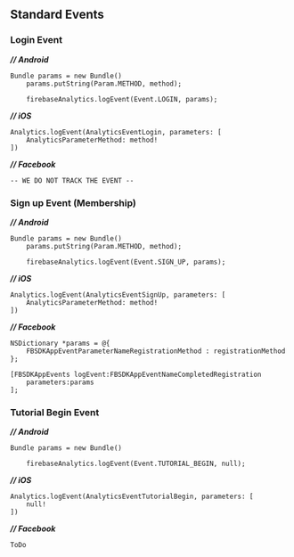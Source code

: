 ## Standard Events

### Login Event

***// Android***
```
Bundle params = new Bundle()
	params.putString(Param.METHOD, method);
	
	firebaseAnalytics.logEvent(Event.LOGIN, params);
```

***// iOS***
```
Analytics.logEvent(AnalyticsEventLogin, parameters: [
	AnalyticsParameterMethod: method!
])
```
	
***// Facebook***
```
-- WE DO NOT TRACK THE EVENT --
```

### Sign up Event (Membership)

***// Android***
```
Bundle params = new Bundle()
	params.putString(Param.METHOD, method);
	
	firebaseAnalytics.logEvent(Event.SIGN_UP, params);
```

***// iOS***
```
Analytics.logEvent(AnalyticsEventSignUp, parameters: [
	AnalyticsParameterMethod: method!
])
```
	
***// Facebook***
```
NSDictionary *params = @{
	FBSDKAppEventParameterNameRegistrationMethod : registrationMethod
};

[FBSDKAppEvents logEvent:FBSDKAppEventNameCompletedRegistration
	parameters:params
];
```

### Tutorial Begin Event

***// Android***
```
Bundle params = new Bundle()
	
	firebaseAnalytics.logEvent(Event.TUTORIAL_BEGIN, null);
```

***// iOS***
```
Analytics.logEvent(AnalyticsEventTutorialBegin, parameters: [
	null!
])
```

***// Facebook***
```
ToDo
```

















































